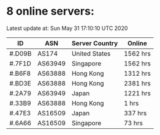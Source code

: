 # 8 online servers:

Latest update at: Sun May 31 17:10:10 UTC 2020

| ID | ASN | Server Country | Online |
| -- | --- | -------------- | ------ |
| #.D09B | AS174 | United States | 1562 hrs |
| #.7F1D | AS63949 | Singapore | 1562 hrs |
| #.B6F8 | AS63888 | Hong Kong | 1312 hrs |
| #.BD3E | AS63888 | Hong Kong | 2381 hrs |
| #.2A79 | AS63949 | Japan | 1221 hrs |
| #.33B9 | AS63888 | Hong Kong | 1 hrs |
| #.47E3 | AS16509 | Japan | 337 hrs |
| #.6A66 | AS16509 | Singapore | 73 hrs |

